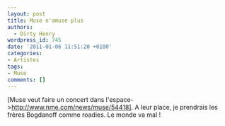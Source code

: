 ```yaml
---
layout: post
title: Muse n'amuse plus
authors:
  - Dirty Henry
wordpress_id: 745
date: '2011-01-06 11:51:20 +0100'
categories:
- Artistes
tags:
- Muse
comments: []
---
```

[Muse veut faire un concert dans l'espace->http://www.nme.com/news/muse/54418]. A leur place, je prendrais les frères Bogdanoff comme roadies. Le monde va mal !

